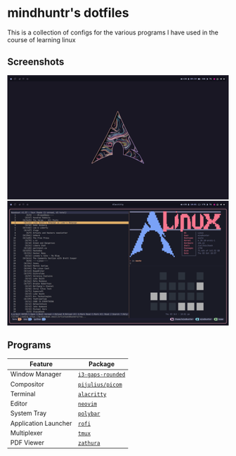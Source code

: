 # mindhuntr's dotfiles 

This is a collection of configs for the various programs I have used in the course of learning linux 

## Screenshots 
![Home](screenshots/screenshot_home.png)
![Work](screenshots/screenshot_work.png)

## Programs 

| Feature              | Package                                                        | 
| -------------------- | -------------------------------------------------------------  |
| Window Manager       | [`i3-gaps-rounded`](https://github.com/jbenden/i3-gaps-rounded)|
| Compositor           | [`pijulius/picom`](https://github.com/pijulius/picom)          |
| Terminal             | [`alacritty`](https://github.com/alacritty/alacritty)          |
| Editor               | [`neovim`](https://github.com/neovim/neovim)                   |
| System Tray          | [`polybar`](https://github.com/vim/vim)                        |
| Application Launcher | [`rofi`](https://github.com/davatorium/rofi)                   |
| Multiplexer          | [`tmux`](https://github.com/tmux/tmux)                         |
| PDF Viewer           | [`zathura`](https://git.pwmt.org/pwmt/zathura.git)             |


